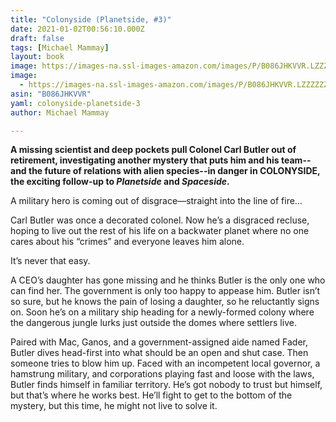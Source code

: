 ```yaml
---
title: "Colonyside (Planetside, #3)"
date: 2021-01-02T00:56:10.000Z
draft: false
tags: [Michael Mammay]
layout: book
image: https://images-na.ssl-images-amazon.com/images/P/B086JHKVVR.LZZZZZZZ.jpg
image: 
  - https://images-na.ssl-images-amazon.com/images/P/B086JHKVVR.LZZZZZZZ.jpg
asin: "B086JHKVVR"
yaml: colonyside-planetside-3
author: Michael Mammay

---
```


**A missing scientist and deep pockets pull Colonel Carl Butler out of retirement, investigating another mystery that puts him and his team--and the future of relations with alien species--in danger in COLONYSIDE, the exciting follow-up to *Planetside* and *Spaceside*.**  
  
A military hero is coming out of disgrace—straight into the line of fire…  
  
Carl Butler was once a decorated colonel. Now he’s a disgraced recluse, hoping to live out the rest of his life on a backwater planet where no one cares about his “crimes” and everyone leaves him alone.  
  
It’s never that easy.  
  
A CEO’s daughter has gone missing and he thinks Butler is the only one who can find her. The government is only too happy to appease him. Butler isn’t so sure, but he knows the pain of losing a daughter, so he reluctantly signs on. Soon he’s on a military ship heading for a newly-formed colony where the dangerous jungle lurks just outside the domes where settlers live.  
  
Paired with Mac, Ganos, and a government-assigned aide named Fader, Butler dives head-first into what should be an open and shut case. Then someone tries to blow him up. Faced with an incompetent local governor, a hamstrung military, and corporations playing fast and loose with the laws, Butler finds himself in familiar territory. He’s got nobody to trust but himself, but that’s where he works best. He’ll fight to get to the bottom of the mystery, but this time, he might not live to solve it.